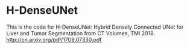 # H-DenseUNet
This is the code for 
H-DenseUNet: Hybrid Densely Connected UNet for Liver and Tumor Segmentation from CT Volumes, TMI 2018. 
http://cn.arxiv.org/pdf/1709.07330.pdf

